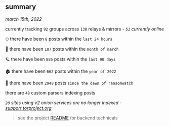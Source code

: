 
## summary
_march 15th, 2022_

currently tracking `92` groups across `130` relays & mirrors - _`51` currently online_

⏲ there have been `8` posts within the `last 24 hours`

🦈 there have been `107` posts within the `month of march`

🪐 there have been `885` posts within the `last 90 days`

🏚 there have been `662` posts within the `year of 2022`

🦕 there have been `2948` posts `since the dawn of ransomwatch`

there are `48` custom parsers indexing posts

_`20` sites using v2 onion services are no longer indexed - [support.torproject.org](https://support.torproject.org/onionservices/v2-deprecation/)_

> see the project [README](https://github.com/thetanz/ransomwatch#ransomwatch--) for backend technicals
